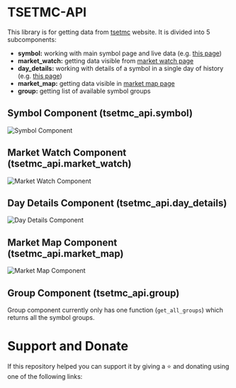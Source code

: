 # TSETMC-API

This library is for getting data from [tsetmc](http://tsetmc.com) website. It is divided into 5 subcomponents:

- **symbol:** working with main symbol page and live data (e.g. [this page](http://www.tsetmc.com/loader.aspx?ParTree=151311&i=43362635835198978))
- **market_watch:** getting data visible from [market watch page](http://www.tsetmc.com/Loader.aspx?ParTree=15131F)
- **day_details:** working with details of a symbol in a single day of history (e.g. [this page](http://cdn.tsetmc.com/History/43362635835198978/20221029))
- **market_map:** getting data visible in [market map page](http://main.tsetmc.com/marketmap)
- **group:** getting list of available symbol groups

## Symbol Component (tsetmc_api.symbol)

![Symbol Component](/docs/images/Symbol.drawio)

## Market Watch Component (tsetmc_api.market_watch)

![Market Watch Component](/docs/images/MarketWatch.drawio)

## Day Details Component (tsetmc_api.day_details)

![Day Details Component](/docs/images/DayDetails.drawio)

## Market Map Component (tsetmc_api.market_map)

![Market Map Component](/docs/images/MarketMap.drawio)

## Group Component (tsetmc_api.group)

Group component currently only has one function (`get_all_groups`) which returns all the symbol groups.

# Support and Donate
If this repository helped you can support it by giving a :star: and donating using one of the following links:

